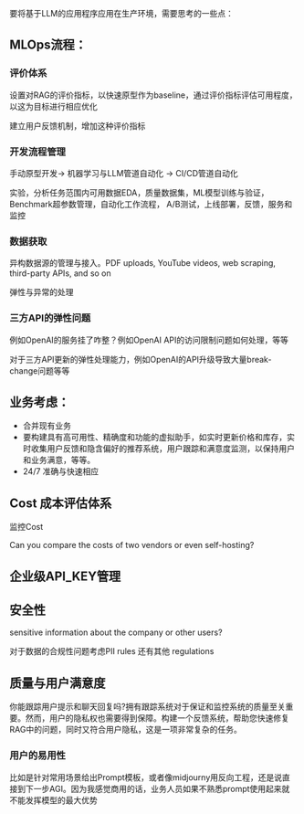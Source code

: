 要将基于LLM的应用程序应用在生产环境，需要思考的一些点：

## MLOps流程：



### 评价体系

设置对RAG的评价指标，以快速原型作为baseline，通过评价指标评估可用程度，以这为目标进行相应优化

建立用户反馈机制，增加这种评价指标



### 开发流程管理

手动原型开发-> 机器学习与LLM管道自动化 -> CI/CD管道自动化

实验，分析任务范围内可用数据EDA，质量数据集，ML模型训练与验证，Benchmark超参数管理，自动化工作流程， A/B测试，上线部署，反馈，服务和监控



### 数据获取

异构数据源的管理与接入。PDF uploads, YouTube videos, web scraping, third-party APIs, and so on

弹性与异常的处理



### 三方API的弹性问题



例如OpenAI的服务挂了咋整？例如OpenAI API的访问限制问题如何处理，等等



对于三方API更新的弹性处理能力，例如OpenAI的API升级导致大量break-change问题等等



## 业务考虑：

- 合并现有业务
- 要构建具有高可用性、精确度和功能的虚拟助手，如实时更新价格和库存，实时收集用户反馈和隐含偏好的推荐系统，用户跟踪和满意度监测，以保持用户和业务满意，等等。
- 24/7 准确与快速相应



## Cost 成本评估体系

监控Cost

Can you compare the costs of two vendors or even self-hosting?



## 企业级API_KEY管理



## 安全性

sensitive information about the company or other users? 

对于数据的合规性问题考虑PII rules 还有其他 regulations



## 质量与用户满意度

你能跟踪用户提示和聊天回复吗?拥有跟踪系统对于保证和监控系统的质量至关重要。然而，用户的隐私权也需要得到保障。构建一个反馈系统，帮助您快速修复RAG中的问题，同时又符合用户隐私，这是一项非常复杂的任务。

### 用户的易用性

比如是针对常用场景给出Prompt模板，或者像midjourny用反向工程，还是说直接到下一步AGI。因为我感觉商用的话，业务人员如果不熟悉prompt使用起来就不能发挥模型的最大优势